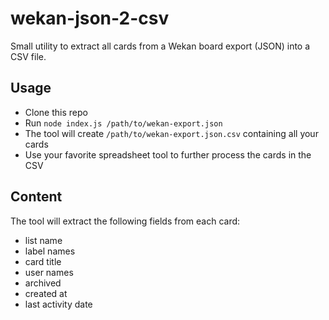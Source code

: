 # wekan-json-2-csv

Small utility to extract all cards from a Wekan board export (JSON) into a CSV file.

## Usage

- Clone this repo
- Run `node index.js /path/to/wekan-export.json`
- The tool will create `/path/to/wekan-export.json.csv` containing all your cards
- Use your favorite spreadsheet tool to further process the cards in the CSV

## Content

The tool will extract the following fields from each card:
- list name
- label names
- card title
- user names
- archived
- created at
- last activity date

